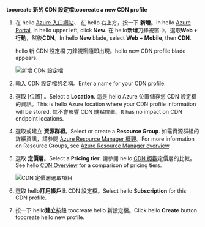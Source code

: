 <span data-ttu-id="6c341-101">**toocreate 新的 CDN 設定檔**</span><span class="sxs-lookup"><span data-stu-id="6c341-101">**toocreate a new CDN profile**</span></span>

1. <span data-ttu-id="6c341-102">在 hello [Azure 入口網站](https://portal.azure.com)、 在 hello 右上方，按一下 **新增**。</span><span class="sxs-lookup"><span data-stu-id="6c341-102">In hello [Azure Portal](https://portal.azure.com), in hello upper left, click **New**.</span></span>  <span data-ttu-id="6c341-103">在 hello**新增**刀鋒視窗中，選取**Web + 行動**，然後**CDN**。</span><span class="sxs-lookup"><span data-stu-id="6c341-103">In hello **New** blade, select **Web + Mobile**, then **CDN**.</span></span>
   
    <span data-ttu-id="6c341-104">hello 新 CDN 設定檔 刀鋒視窗隨即出現。</span><span class="sxs-lookup"><span data-stu-id="6c341-104">hello new CDN profile blade appears.</span></span>
   
    ![新增 CDN 設定檔](./media/cdn-create-profile/new-cdn-profile-include.png)
2. <span data-ttu-id="6c341-106">輸入 CDN 設定檔的名稱。</span><span class="sxs-lookup"><span data-stu-id="6c341-106">Enter a name for your CDN profile.</span></span>
3. <span data-ttu-id="6c341-107">選取 [位置] 。</span><span class="sxs-lookup"><span data-stu-id="6c341-107">Select a **Location**.</span></span>  <span data-ttu-id="6c341-108">這是 hello Azure 位置儲存您 CDN 設定檔的資訊。</span><span class="sxs-lookup"><span data-stu-id="6c341-108">This is hello Azure location where your CDN profile information will be stored.</span></span>  <span data-ttu-id="6c341-109">其不會影響 CDN 端點位置。</span><span class="sxs-lookup"><span data-stu-id="6c341-109">It has no impact on CDN endpoint locations.</span></span>
4. <span data-ttu-id="6c341-110">選取或建立 **資源群組**。</span><span class="sxs-lookup"><span data-stu-id="6c341-110">Select or create a **Resource Group**.</span></span>  <span data-ttu-id="6c341-111">如需資源群組的詳細資訊，請參閱 [Azure Resource Manager 概觀](../articles/azure-resource-manager/resource-group-overview.md#resource-groups)。</span><span class="sxs-lookup"><span data-stu-id="6c341-111">For more information on Resource Groups, see [Azure Resource Manager overview](../articles/azure-resource-manager/resource-group-overview.md#resource-groups).</span></span>
5. <span data-ttu-id="6c341-112">選取 **定價層**。</span><span class="sxs-lookup"><span data-stu-id="6c341-112">Select a **Pricing tier**.</span></span>  <span data-ttu-id="6c341-113">請參閱 hello [CDN 概觀](../articles/cdn/cdn-overview.md#azure-cdn-features)定價層的比較。</span><span class="sxs-lookup"><span data-stu-id="6c341-113">See hello [CDN Overview](../articles/cdn/cdn-overview.md#azure-cdn-features) for a comparison of pricing tiers.</span></span>
   
    ![CDN 定價層選取項目](./media/cdn-create-profile/cdn-choose-sku-include.png)
6. <span data-ttu-id="6c341-115">選取 hello**訂用帳戶**此 CDN 設定檔。</span><span class="sxs-lookup"><span data-stu-id="6c341-115">Select hello **Subscription** for this CDN profile.</span></span>
7. <span data-ttu-id="6c341-116">按一下 hello**建立**按鈕 toocreate hello 新設定檔。</span><span class="sxs-lookup"><span data-stu-id="6c341-116">Click hello **Create** button toocreate hello new profile.</span></span> 


